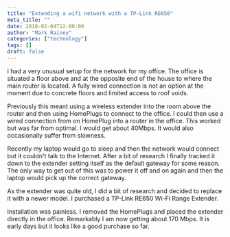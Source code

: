 ```yaml
---
title: "Extending a wifi network with a TP-Link RE650"
meta_title: ""
date: 2018-02-04T12:00:00
author: "Mark Rainey"
categories: ["technology"]
tags: []
draft: false
---
```

I had a very unusual setup for the network for my office. The office is situated a floor above and at the opposite end of the house to where the main router is located. A fully wired connection is not an option at the moment due to concrete floors and limited access to roof voids.

Previously this meant using a wireless extender into the room above the router and then using HomePlugs to connect to the office. I could then use a wired connection from on HomePlug into a router in the office. This worked but was far from optimal. I would get about 40Mbps. It would also occasionally suffer from slowness.

Recently my laptop would go to sleep and then the network would connect but it couldn't talk to the Internet. After a bit of research I finally tracked it down to the extender setting itself as the default gateway for some reason. The only way to get out of this was to power it off and on again and then the laptop would pick up the correct gateway.

As the extender was quite old, I did a bit of research and decided to replace it with a newer model. I purchased a TP-Link RE650 Wi-Fi Range Extender. 

Installation was painless. I removed the HomePlugs and placed the extender directly in the office. Remarkably I am now getting about 170 Mbps. It is early days but it looks like a good purchase so far.


